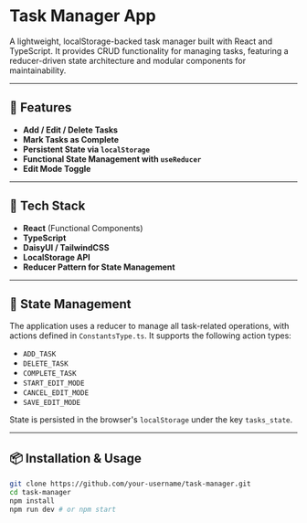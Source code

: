 
# Task Manager App

A lightweight, localStorage-backed task manager built with React and TypeScript. It provides CRUD functionality for managing tasks, featuring a reducer-driven state architecture and modular components for maintainability.

---

## 🚀 Features

- **Add / Edit / Delete Tasks**
- **Mark Tasks as Complete**
- **Persistent State via `localStorage`**
- **Functional State Management with `useReducer`**
- **Edit Mode Toggle**

---

## 🧱 Tech Stack

- **React** (Functional Components)
- **TypeScript**
- **DaisyUI / TailwindCSS**
- **LocalStorage API**
- **Reducer Pattern for State Management**

---

## 🧠 State Management

The application uses a reducer to manage all task-related operations, with actions defined in `ConstantsType.ts`. It supports the following action types:

- `ADD_TASK`
- `DELETE_TASK`
- `COMPLETE_TASK`
- `START_EDIT_MODE`
- `CANCEL_EDIT_MODE`
- `SAVE_EDIT_MODE`

State is persisted in the browser's `localStorage` under the key `tasks_state`.

---

## 📦 Installation & Usage

```bash
git clone https://github.com/your-username/task-manager.git
cd task-manager
npm install
npm run dev # or npm start
